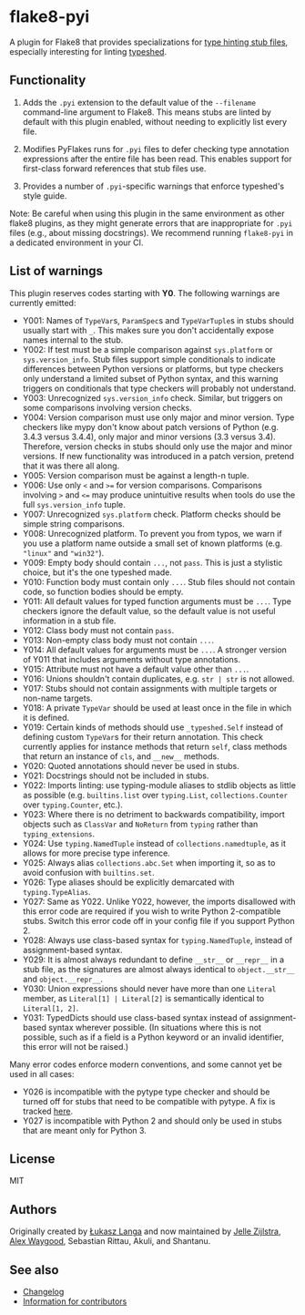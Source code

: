 # flake8-pyi

A plugin for Flake8 that provides specializations for
[type hinting stub files](https://www.python.org/dev/peps/pep-0484/#stub-files),
especially interesting for linting
[typeshed](https://github.com/python/typeshed/).


## Functionality

1. Adds the `.pyi` extension to the default value of the `--filename`
   command-line argument to Flake8.  This means stubs are linted by default with
   this plugin enabled, without needing to explicitly list every file.

2. Modifies PyFlakes runs for `.pyi` files to defer checking type annotation
   expressions after the entire file has been read.  This enables support for
   first-class forward references that stub files use.

3. Provides a number of `.pyi`-specific warnings that enforce typeshed's
   style guide.

Note: Be careful when using this plugin in the same environment as other flake8
plugins, as they might generate errors that are inappropriate for
`.pyi` files (e.g., about missing docstrings). We recommend running
`flake8-pyi` in a dedicated environment in your CI.


## List of warnings

This plugin reserves codes starting with **Y0**. The following warnings are
currently emitted:

* Y001: Names of `TypeVar`s, `ParamSpec`s and `TypeVarTuple`s in stubs
  should usually start with `_`. This makes sure you don't accidentally expose
  names internal to the stub.
* Y002: If test must be a simple comparison against `sys.platform` or
  `sys.version_info`. Stub files support simple conditionals to indicate
  differences between Python versions or platforms, but type checkers only
  understand a limited subset of Python syntax, and this warning triggers on
  conditionals that type checkers will probably not understand.
* Y003: Unrecognized `sys.version_info` check. Similar, but triggers on some
  comparisons involving version checks.
* Y004: Version comparison must use only major and minor version. Type checkers
  like mypy don't know about patch versions of Python (e.g. 3.4.3 versus 3.4.4),
  only major and minor versions (3.3 versus 3.4). Therefore, version checks in
  stubs should only use the major and minor versions. If new functionality was
  introduced in a patch version, pretend that it was there all along.
* Y005: Version comparison must be against a length-n tuple.
* Y006: Use only `<` and `>=` for version comparisons. Comparisons involving
  `>` and `<=` may produce unintuitive results when tools do use the full
  `sys.version_info` tuple.
* Y007: Unrecognized `sys.platform` check. Platform checks should be simple
  string comparisons.
* Y008: Unrecognized platform. To prevent you from typos, we warn if you use a
  platform name outside a small set of known platforms (e.g. `"linux"` and
  `"win32"`).
* Y009: Empty body should contain `...`, not `pass`. This is just a stylistic
  choice, but it's the one typeshed made.
* Y010: Function body must contain only `...`. Stub files should not contain
  code, so function bodies should be empty.
* Y011: All default values for typed function arguments must be `...`. Type
  checkers ignore the default value, so the default value is not useful
  information in a stub file.
* Y012: Class body must not contain `pass`.
* Y013: Non-empty class body must not contain `...`.
* Y014: All default values for arguments must be `...`. A stronger version
  of Y011 that includes arguments without type annotations.
* Y015: Attribute must not have a default value other than `...`.
* Y016: Unions shouldn't contain duplicates, e.g. `str | str` is not allowed.
* Y017: Stubs should not contain assignments with multiple targets or non-name
  targets.
* Y018: A private `TypeVar` should be used at least once in the file in which
  it is defined.
* Y019: Certain kinds of methods should use `_typeshed.Self` instead of
  defining custom `TypeVar`s for their return annotation. This check currently
  applies for instance methods that return `self`, class methods that return
  an instance of `cls`, and `__new__` methods.
* Y020: Quoted annotations should never be used in stubs.
* Y021: Docstrings should not be included in stubs.
* Y022: Imports linting: use typing-module aliases to stdlib objects as little
  as possible (e.g. `builtins.list` over `typing.List`,
  `collections.Counter` over `typing.Counter`, etc.).
* Y023: Where there is no detriment to backwards compatibility, import objects
  such as `ClassVar` and `NoReturn` from `typing` rather than
  `typing_extensions`.
* Y024: Use `typing.NamedTuple` instead of `collections.namedtuple`, as it
  allows for more precise type inference.
* Y025: Always alias `collections.abc.Set` when importing it, so as to avoid
  confusion with `builtins.set`.
* Y026: Type aliases should be explicitly demarcated with `typing.TypeAlias`.
* Y027: Same as Y022. Unlike Y022, however, the imports disallowed with this
  error code are required if you wish to write Python 2-compatible stubs.
  Switch this error code off in your config file if you support Python 2.
* Y028: Always use class-based syntax for `typing.NamedTuple`, instead of
  assignment-based syntax.
* Y029: It is almost always redundant to define `__str__` or `__repr__` in
  a stub file, as the signatures are almost always identical to
  `object.__str__` and `object.__repr__`.
* Y030: Union expressions should never have more than one `Literal` member,
  as `Literal[1] | Literal[2]` is semantically identical to
  `Literal[1, 2]`.
* Y031: TypedDicts should use class-based syntax instead of assignment-based
  syntax wherever possible. (In situations where this is not possible, such as
  if a field is a Python keyword or an invalid identifier, this error will not
  be raised.)

Many error codes enforce modern conventions, and some cannot yet be used in
all cases:

* Y026 is incompatible with the pytype type checker and should be turned
  off for stubs that need to be compatible with pytype. A fix is tracked
  [here](https://github.com/google/pytype/issues/787).
* Y027 is incompatible with Python 2 and should only be used in stubs
  that are meant only for Python 3.

## License

MIT


## Authors

Originally created by [Łukasz Langa](mailto:lukasz@langa.pl) and
now maintained by
[Jelle Zijlstra](mailto:jelle.zijlstra@gmail.com),
[Alex Waygood](mailto:alex.waygood@gmail.com),
Sebastian Rittau, Akuli, and Shantanu.

## See also

* [Changelog](./CHANGELOG.rst)
* [Information for contributors](./CONTRIBUTING.rst)
